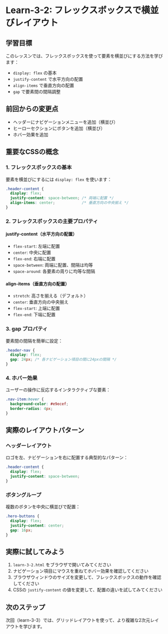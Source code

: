 # Learn-3-2: フレックスボックスで横並びレイアウト

## 学習目標

このレッスンでは、フレックスボックスを使って要素を横並びにする方法を学びます：

- `display: flex` の基本
- `justify-content` で水平方向の配置
- `align-items` で垂直方向の配置
- `gap` で要素間の間隔調整

## 前回からの変更点

- ヘッダーにナビゲーションメニューを追加（横並び）
- ヒーローセクションにボタンを追加（横並び）
- ホバー効果を追加

## 重要なCSSの概念

### 1. フレックスボックスの基本

要素を横並びにするには `display: flex` を使います：

```css
.header-content {
  display: flex;
  justify-content: space-between; /* 両端に配置 */
  align-items: center;            /* 垂直方向の中央揃え */
}
```

### 2. フレックスボックスの主要プロパティ

#### justify-content（水平方向の配置）
- `flex-start`: 左端に配置
- `center`: 中央に配置
- `flex-end`: 右端に配置
- `space-between`: 両端に配置、間隔は均等
- `space-around`: 各要素の周りに均等な間隔

#### align-items（垂直方向の配置）
- `stretch`: 高さを揃える（デフォルト）
- `center`: 垂直方向の中央揃え
- `flex-start`: 上端に配置
- `flex-end`: 下端に配置

### 3. gap プロパティ

要素間の間隔を簡単に設定：

```css
.header-nav {
  display: flex;
  gap: 24px; /* 各ナビゲーション項目の間に24pxの間隔 */
}
```

### 4. ホバー効果

ユーザーの操作に反応するインタラクティブな要素：

```css
.nav-item:hover {
  background-color: #e9ecef;
  border-radius: 4px;
}
```

## 実際のレイアウトパターン

### ヘッダーレイアウト
ロゴを左、ナビゲーションを右に配置する典型的なパターン：

```css
.header-content {
  display: flex;
  justify-content: space-between;
}
```

### ボタングループ
複数のボタンを中央に横並びで配置：

```css
.hero-buttons {
  display: flex;
  justify-content: center;
  gap: 16px;
}
```

## 実際に試してみよう

1. `learn-3-2.html` をブラウザで開いてみてください
2. ナビゲーション項目にマウスを重ねてホバー効果を確認してください
3. ブラウザウィンドウのサイズを変更して、フレックスボックスの動作を確認してください
4. CSSの `justify-content` の値を変更して、配置の違いを試してみてください

## 次のステップ

次回（learn-3-3）では、グリッドレイアウトを使って、より複雑な2次元レイアウトを学びます。
